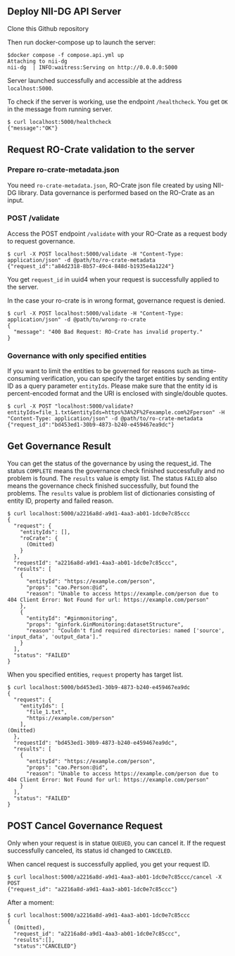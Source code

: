 ## Deploy NII-DG API Server
Clone this Github repository

Then run docker-compose up to launch the server:

```
$docker compose -f compose.api.yml up
Attaching to nii-dg
nii-dg  | INFO:waitress:Serving on http://0.0.0.0:5000
```
Server launched successfully and accessible at the address `localhost:5000`.

To check if the server is working, use the endpoint `/healthcheck`. You get `OK` in the message from running server.
```
$ curl localhost:5000/healthcheck
{"message":"OK"}
```

## Request RO-Crate validation to the server
### Prepare ro-crate-metadata.json
You need `ro-crate-metadata.json`, RO-Crate json file created by using NII-DG library. Data governance is performed based on the RO-Crate as an input.

### POST /validate
Access the POST endpoint `/validate` with your RO-Crate as a request body to request governance.

```
$ curl -X POST localhost:5000/validate -H "Content-Type: application/json" -d @path/to/ro-crate-metadata
{"request_id":"a84d2318-8b57-49c4-848d-b1935e4a1224"}
```
You get `request_id` in uuid4 when your request is successfully applied to the server.


In the case your ro-crate is in wrong format, governance request is denied.
```
$ curl -X POST localhost:5000/validate -H "Content-Type: application/json" -d @path/to/wrong-ro-crate
{
  "message": "400 Bad Request: RO-Crate has invalid property."
}
```

### Governance with only specified entities
If you want to limit the entities to be governed for reasons such as time-consuming verification, you can specify the target entities by sending entity ID as a query parameter `entityIds`.
Please make sure that the entity id is percent-encoded format and the URI is enclosed with single/double quotes.

```
$ curl -X POST "localhost:5000/validate?entityIds=file_1.txt&entityIds=https%3A%2F%2Fexample.com%2Fperson" -H "Content-Type: application/json" -d @path/to/ro-crate-metadata
{"request_id":"bd453ed1-30b9-4873-b240-e459467ea9dc"}
```

## Get Governance Result
You can get the status of the governance by using the request_id.
The status `COMPLETE` means the governance check finished successfully and no problem is found. The `results` value is empty list.
The status `FAILED` also means the governance check finished successfully, but found the problems. The `results` value is problem list of dictionaries consisting of entity ID, property and failed reason.

```
$ curl localhost:5000/a2216a8d-a9d1-4aa3-ab01-1dc0e7c85ccc
{
  "request": {
    "entityIds": [],
    "roCrate": {
      (Omitted)
    }
  },
  "requestId": "a2216a8d-a9d1-4aa3-ab01-1dc0e7c85ccc",
  "results": [
    {
      "entityId": "https://example.com/person",
      "props": "cao.Person:@id",
      "reason": "Unable to access https://example.com/person due to 404 Client Error: Not Found for url: https://example.com/person"
    },
    {
      "entityId": "#ginmonitoring",
      "props": "ginfork.GinMonitoring:datasetStructure",
      "reason": "Couldn't find required directories: named ['source', 'input_data', 'output_data']."
    }
  ],
  "status": "FAILED"
}
```

When you specified entities, `request` property has target list.
```
$ curl localhost:5000/bd453ed1-30b9-4873-b240-e459467ea9dc
{
  "request": {
    "entityIds": [
      "file_1.txt",
      "https://example.com/person"
    ],
(Omitted)
  },
  "requestId": "bd453ed1-30b9-4873-b240-e459467ea9dc",
  "results": [
    {
      "entityId": "https://example.com/person",
      "props": "cao.Person:@id",
      "reason": "Unable to access https://example.com/person due to 404 Client Error: Not Found for url: https://example.com/person"
    }
  ],
  "status": "FAILED"
}
```

## POST Cancel Governance Request
Only when your request is in statue `QUEUED`, you can cancel it. If the request successfully canceled, its status id changed to `CANCELED`.

When cancel request is successfully applied, you get your request ID.
```
$ curl localhost:5000/a2216a8d-a9d1-4aa3-ab01-1dc0e7c85ccc/cancel -X POST
{"request_id": "a2216a8d-a9d1-4aa3-ab01-1dc0e7c85ccc"}
```
After a moment:
```
$ curl localhost:5000/a2216a8d-a9d1-4aa3-ab01-1dc0e7c85ccc
{
  (Omitted),
  "request_id": "a2216a8d-a9d1-4aa3-ab01-1dc0e7c85ccc",
  "results":[],
  "status":"CANCELED"}
```
